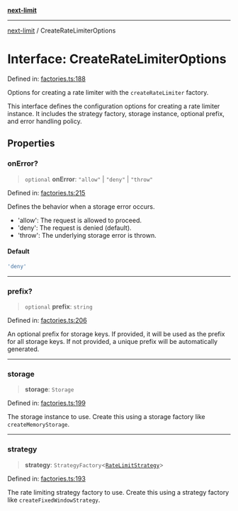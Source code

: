 [**next-limit**](../README.md)

***

[next-limit](../README.md) / CreateRateLimiterOptions

# Interface: CreateRateLimiterOptions

Defined in: [factories.ts:188](https://github.com/saoudi-h/next-limit/blob/58a6c1402186f63b5f3eecaed63a277351987cb7/src/factories.ts#L188)

Options for creating a rate limiter with the `createRateLimiter` factory.

This interface defines the configuration options for creating a rate limiter instance.
It includes the strategy factory, storage instance, optional prefix, and error handling policy.

## Properties

### onError?

> `optional` **onError**: `"allow"` \| `"deny"` \| `"throw"`

Defined in: [factories.ts:215](https://github.com/saoudi-h/next-limit/blob/58a6c1402186f63b5f3eecaed63a277351987cb7/src/factories.ts#L215)

Defines the behavior when a storage error occurs.
- 'allow': The request is allowed to proceed.
- 'deny': The request is denied (default).
- 'throw': The underlying storage error is thrown.

#### Default

```ts
'deny'
```

***

### prefix?

> `optional` **prefix**: `string`

Defined in: [factories.ts:206](https://github.com/saoudi-h/next-limit/blob/58a6c1402186f63b5f3eecaed63a277351987cb7/src/factories.ts#L206)

An optional prefix for storage keys.
If provided, it will be used as the prefix for all storage keys.
If not provided, a unique prefix will be automatically generated.

***

### storage

> **storage**: `Storage`

Defined in: [factories.ts:199](https://github.com/saoudi-h/next-limit/blob/58a6c1402186f63b5f3eecaed63a277351987cb7/src/factories.ts#L199)

The storage instance to use.
Create this using a storage factory like `createMemoryStorage`.

***

### strategy

> **strategy**: `StrategyFactory`\<[`RateLimitStrategy`](RateLimitStrategy.md)\>

Defined in: [factories.ts:193](https://github.com/saoudi-h/next-limit/blob/58a6c1402186f63b5f3eecaed63a277351987cb7/src/factories.ts#L193)

The rate limiting strategy factory to use.
Create this using a strategy factory like `createFixedWindowStrategy`.
